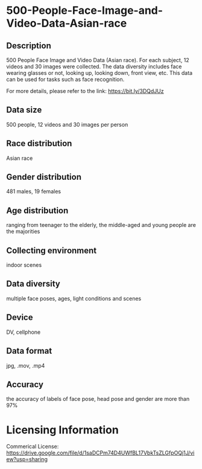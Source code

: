 # 500-People-Face-Image-and-Video-Data-Asian-race


## Description
500 People Face Image and Video Data (Asian race). For each subject, 12 videos and 30 images were collected. The data diversity includes face wearing glasses or not, looking up, looking down, front view, etc. This data can be used for tasks such as face recognition.

For more details, please refer to the link: https://bit.ly/3DQdJUz

## Data size
500 people, 12 videos and 30 images per person

## Race distribution
Asian race

## Gender distribution
481 males, 19 females

## Age distribution
ranging from teenager to the elderly, the middle-aged and young people are the majorities

## Collecting environment
indoor scenes

## Data diversity
multiple face poses, ages, light conditions and scenes

## Device
DV, cellphone

## Data format
jpg, .mov, .mp4

## Accuracy
the accuracy of labels of face pose, head pose and gender are more than 97%

# Licensing Information
Commerical License: https://drive.google.com/file/d/1saDCPm74D4UWfBL17VbkTsZLGfpOQj1J/view?usp=sharing

